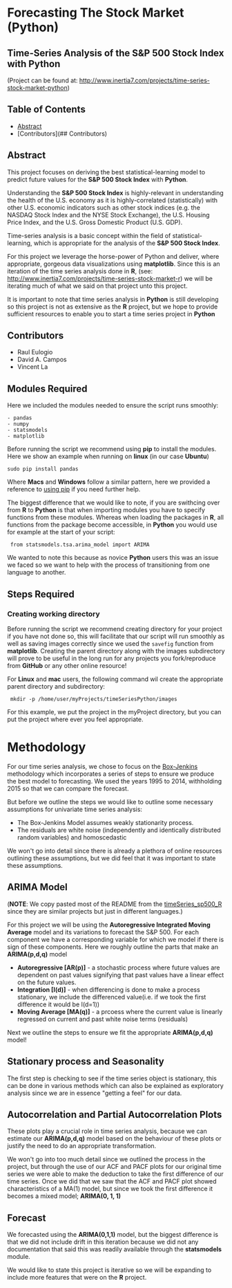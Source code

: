 # Forecasting The Stock Market (Python)
## Time-Series Analysis of the S&P 500 Stock Index with **Python**
(Project can be found at: http://www.inertia7.com/projects/time-series-stock-market-python)

## Table of Contents

* [Abstract](#Abstract)
* [Contributors](## Contributors)

## <a name="Abstract"></a>Abstract
This project focuses on deriving the best statistical-learning model to predict future values for the **S&P 500 Stock Index** with **Python**.

Understanding the **S&P 500 Stock Index** is highly-relevant in understanding the health of the U.S. economy as it is highly-correlated (statistically) with other U.S. economic indicators such as other stock indices (e.g. the NASDAQ Stock Index and the NYSE Stock Exchange), the U.S. Housing Price Index, and the U.S. Gross Domestic Product (U.S. GDP).

Time-series analysis is a basic concept within the field of statistical-learning, which is appropriate for the analysis of the **S&P 500 Stock Index**.

For this project we leverage the horse-power of Python and deliver, where appropriate, gorgeous data visualizations using **matplotlib**. Since this is an iteration of the time series analysis done in **R**, (see: http://www.inertia7.com/projects/time-series-stock-market-r) we will be iterating much of what we said on that project unto this project.

It is important to note that time series analysis in **Python** is still developing so this project is not as extensive as the **R** project, but we hope to provide sufficient resources to enable you to start a time series project in **Python**

## <a name="Contributors"></a>Contributors
- Raul Eulogio
- David A. Campos
- Vincent La

## Modules Required 
Here we included the modules needed to ensure the script runs smoothly:

	- pandas
	- numpy 
	- statsmodels
	- matplotlib

Before running the script we recommend using **pip** to install the modules. Here we show an example when running on **linux** (in our case **Ubuntu**)

	sudo pip install pandas

Where **Macs** and **Windows** follow a similar pattern, here we provided a reference to [using pip](https://packaging.python.org/installing/) if you need further help. 

The biggest difference that we would like to note, if you are swithcing over from **R** to **Python** is that when importing modules you have to specify functions from these modules. Whereas when loading the packages in **R**, all functions from the package become accessible, in **Python** you would use for example at the start of your script:

	 from statsmodels.tsa.arima_model import ARIMA

We wanted to note this because as novice **Python** users this was an issue we faced so we want to help with the process of transitioning from one language to another. 

## Steps Required

### Creating working directory
Before running the script we recommend creating  directory for your project if you have not done so, this will facilitate that our script will run smoothly as well as saving images correctly since we used the `savefig` function from **matplotlib**. Creating the parent directory along with the images subdirectory will prove to be useful in the long run for any projects you fork/reproduce from **GitHub** or any other online resource! 

For **Linux** and **mac** users, the following command wil create the appropriate parent directory and subdirectory:

	 mkdir -p /home/user/myProjects/timeSeriesPython/images

For this example, we put the project in the myProject directory, but you can put the project where ever you feel appropriate. 

# Methodology 
For our time series analysis, we chose to focus on the [Box-Jenkins](https://en.wikipedia.org/wiki/Box%E2%80%93Jenkins#Box-Jenkins_model_identification) methodology which incorporates a series of steps to ensure we  produce the best model to forecasting. We used the years 1995 to 2014, withholding 2015 so that we can compare the forecast.

But before we outline the steps we would like to outline some  necessary assumptions for univariate time series analysis:

- The Box-Jenkins Model assumes weakly stationarity process. 
- The residuals are white noise (independently and identically distributed random variables) and homoscedastic


We won't go into detail since there is already a plethora of online resources outlining these assumptions, but we did feel that it was important to state these assumptions.

## ARIMA Model 
(**NOTE**: We copy pasted most of the README from the [timeSeries_sp500_R](https://github.com/inertia7/timeSeries_sp500_R/blob/master/README.md) since they are similar projects but just in different languages.)

For this project we will be using the **Autoregressive Integrated Moving Average** model and its variations to forecast the S&P 500. For each component we have a corresponding variable for which we model if there is sign of these components. Here we roughly outline the parts that make an **ARIMA(p,d,q)** model 
- **Autoregressive [AR(p)]** - a stochastic process where future values are dependent on past values signifying that past values have a linear effect on the future values.
- **Integration [I(d)]** - when differencing is done to make a process stationary, we include the differenced value(i.e. if we took the first difference it would be I(d=1))
- **Moving Average [MA(q)]** - a prcoess where the current value is linearly regressed on current and past white noise terms (residuals)

Next we outline the steps to ensure we fit the appropriate **ARIMA(p,d,q)** model!

## Stationary process and Seasonality
The first step is checking to see if the time series object is stationary, this can be done in various methods which can also be explained as exploratory analysis since we are in essence "getting a feel" for our data.

## Autocorrelation and Partial Autocorrelation Plots
These plots play a crucial role in time series analysis, because we can estimate our **ARIMA(p,d,q)** model based on the behaviour of these plots or justify the need to do an appropriate transformation.  

We won't go into too much detail since we outlined the process in the project, but through the use of our ACF and PACF plots for our original time series we were able to make the deduction to take the first difference of our time series. Once we did that we saw that the ACF and PACF plot showed characteristics of a MA(1) model, but since we took the first difference it becomes a mixed model; **ARIMA(0, 1, 1)**

## Forecast
We forecasted using the **ARIMA(0,1,1)** model, but the biggest difference is that we did not include drift in this iteration because we did not any documentation that said this was readily available through the **statsmodels** module. 

We would like to state this project is iterative so we will be expanding to include more features that were on the **R** project. 
